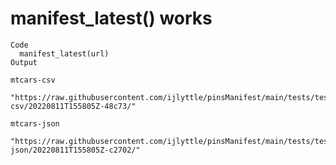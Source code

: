 # manifest_latest() works

    Code
      manifest_latest(url)
    Output
                                                                                                                  mtcars-csv 
       "https://raw.githubusercontent.com/ijlyttle/pinsManifest/main/tests/testthat/pins/mtcars-csv/20220811T155805Z-48c73/" 
                                                                                                                 mtcars-json 
      "https://raw.githubusercontent.com/ijlyttle/pinsManifest/main/tests/testthat/pins/mtcars-json/20220811T155805Z-c2702/" 

